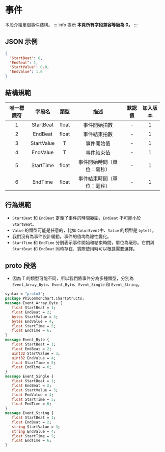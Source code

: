 ﻿# 事件

本段介紹單個事件結構。
::: info 提示
**本頁所有字段兼容等級為 0。**
:::

## JSON 示例

```json
{
  "StartBeat": 0,
  "EndBeat": 1,
  "StartValue": 0.0,
  "EndValue": 1.0
}
```

## 結構規範

| 唯一標識符 |    字段名     |  類型   |      描述       | 默認值 | 加入版本 |
|:-----:|:----------:|:-----:|:-------------:|:---:|:----:|
|   1   | StartBeat  | float |    事件開始拍數     |  -  |  1   |
|   2   |  EndBeat   | float |    事件結束拍數     |  -  |  1   |
|   3   | StartValue |   T   |     事件開始值     |  -  |  1   |
|   4   |  EndValue  |   T   |     事件結束值     |  -  |  1   |
|   5   | StartTime  | float | 事件開始時間（單位：毫秒） |  -  |  1   |
|   6   |  EndTime   | float | 事件結束時間（單位：毫秒） |  -  |  1   |

## 行為規範

- `StartBeat` 和 `EndBeat` 定義了事件的時間範圍，`EndBeat` 不可能小於 `StartBeat`。
- `Value` 的類型可能是任意的，比如 `ColorEvent`中、`Value` 的類型是 `byte[]`。
- 我們沒有為事件設計緩動，事件的值均為線性變化。
- `StartTime` 和 `EndTime` 分別表示事件開始和結束時間，單位為毫秒。它們與 `StartBeat` 和 `EndBeat` 同時存在，實際使用時可以根據需要選擇。

## proto 段落
- 因為 T 的類型可能不同，所以我們將事件分為多種類型，分別為 `Event_Array_Byte`、`Event_Byte`、`Event_Single` 和 `Event_String`。
```protobuf
syntax = "proto3";
package PhiCommonChart.ChartStructs;
message Event_Array_Byte {
   float StartBeat = 1;
   float EndBeat = 2;
   bytes StartValue = 3;
   bytes EndValue = 4;
   float StartTime = 5;
   float EndTime = 6;
}
message Event_Byte {
   float StartBeat = 1;
   float EndBeat = 2;
   uint32 StartValue = 3;
   uint32 EndValue = 4;
   float StartTime = 5;
   float EndTime = 6;
}
message Event_Single {
   float StartBeat = 1;
   float EndBeat = 2;
   float StartValue = 3;
   float EndValue = 4;
   float StartTime = 5;
   float EndTime = 6;
}
message Event_String {
   float StartBeat = 1;
   float EndBeat = 2;
   string StartValue = 3;
   string EndValue = 4;
   float StartTime = 5;
   float EndTime = 6;
}
```
